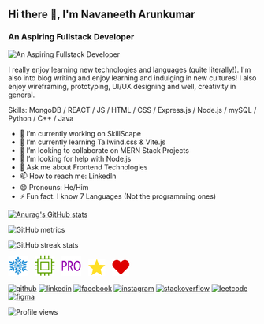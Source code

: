 ## Hi there 👋, I'm Navaneeth Arunkumar
### An Aspiring Fullstack Developer
![An Aspiring Fullstack Developer](https://res.cloudinary.com/dvfeh6kup/image/upload/v1685030508/image_2023-05-25_213143733_weypkg.png)

I really enjoy learning new technologies and languages (quite literally!). I'm also into blog writing and enjoy learning and indulging in new cultures! I also enjoy wireframing, prototyping, UI/UX designing and well, creativity in general. 

Skills: MongoDB / REACT / JS / HTML / CSS / Express.js / Node.js / mySQL / Python / C++ / Java

- 🔭 I’m currently working on SkillScape 
- 🌱 I’m currently learning Tailwind.css & Vite.js 
- 👯 I’m looking to collaborate on MERN Stack Projects 
- 🤔 I’m looking for help with Node.js 
- 💬 Ask me about Frontend Technologies 
- 📫 How to reach me: LinkedIn 
- 😄 Pronouns: He/Him 
- ⚡ Fun fact: I know 7 Languages (Not the programming ones) 

[![Anurag's GitHub stats](https://github-readme-stats.vercel.app/api?username=navaneeth-arun)](https://github.com/anuraghazra/github-readme-stats)

![GitHub metrics](https://metrics.lecoq.io/navaneeth-arun)  

![GitHub streak stats](https://streak-stats.demolab.com/?user=navaneeth-arun)  

<a href='https://archiveprogram.github.com/'><img src='https://raw.githubusercontent.com/acervenky/animated-github-badges/master/assets/acbadge.gif' width='40' height='40'></a> <a href='https://docs.github.com/en/developers'><img src='https://raw.githubusercontent.com/acervenky/animated-github-badges/master/assets/devbadge.gif' width='40' height='40'></a> <a href='https://github.com/pricing'><img src='https://raw.githubusercontent.com/acervenky/animated-github-badges/master/assets/pro.gif' width='40' height='40'></a> <a href='https://stars.github.com/'><img src='https://raw.githubusercontent.com/acervenky/animated-github-badges/master/assets/starbadge.gif' width='35' height='35'></a> <a href='https://docs.github.com/en/github/supporting-the-open-source-community-with-github-sponsors'><img src='https://raw.githubusercontent.com/acervenky/animated-github-badges/master/assets/sponsorbadge.gif' width='35' height='35'></a> 

[<img src='https://cdn.jsdelivr.net/npm/simple-icons@3.0.1/icons/github.svg' alt='github' height='40'>](https://github.com/navaneeth-arun)  [<img src='https://cdn.jsdelivr.net/npm/simple-icons@3.0.1/icons/linkedin.svg' alt='linkedin' height='40'>](https://www.linkedin.com/in/navaneeth-arun-61892b24a/)  [<img src='https://cdn.jsdelivr.net/npm/simple-icons@3.0.1/icons/facebook.svg' alt='facebook' height='40'>](https://www.facebook.com/navaneeth.kuttan.5)  [<img src='https://cdn.jsdelivr.net/npm/simple-icons@3.0.1/icons/instagram.svg' alt='instagram' height='40'>](https://www.instagram.com/_.navvvv/)  [<img src='https://cdn.jsdelivr.net/npm/simple-icons@3.0.1/icons/stackoverflow.svg' alt='stackoverflow' height='40'>](https://stackoverflow.com/users/21961491)  [<img src='https://cdn.jsdelivr.net/npm/simple-icons@3.0.1/icons/leetcode.svg' alt='leetcode' height='40'>](https://leetcode.com/navaneeth-arun/)  [<img src='https://cdn.jsdelivr.net/npm/simple-icons@3.0.1/icons/figma.svg' alt='figma' height='40'>](https://www.figma.com/files/user/1152494342120162789?fuid=1152494342120162789)  

![Profile views](https://gpvc.arturio.dev/navaneeth-arun)  
